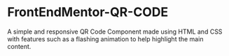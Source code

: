# FrontEndMentor-QR-CODE
A simple and responsive QR Code Component made using HTML and CSS with features such as a flashing animation to help highlight the main content.
